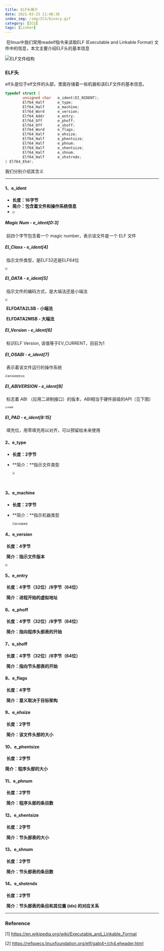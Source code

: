 ```yaml
---
title: ELF头简介
date: 2021-03-23 11:48:36
index_img: /img/ICS/binary.gif
category: [ICS]
tags: [Linker]
---
```


​	在linux中我们常用readelf指令来读取ELF (Executable and Linkable Format) 文件中的信息，本文主要介绍ELF头的基本信息

![ELF文件结构](https://upload.wikimedia.org/wikipedia/commons/thumb/7/77/Elf-layout--en.svg/260px-Elf-layout--en.svg.png)

### ELF头

elf头是位于elf文件的头部，里面存储着一些机器和该ELF文件的基本信息。

```c
typedef struct {
        unsigned char   e_ident[EI_NIDENT];
        Elf64_Half      e_type;
        Elf64_Half      e_machine;
        Elf64_Word      e_version;
        Elf64_Addr      e_entry;
        Elf64_Off       e_phoff;
        Elf64_Off       e_shoff;
        Elf64_Word      e_flags;
        Elf64_Half      e_ehsize;
        Elf64_Half      e_phentsize;
        Elf64_Half      e_phnum;
        Elf64_Half      e_shentsize;
        Elf64_Half      e_shnum;
        Elf64_Half      e_shstrndx;
} Elf64_Ehdr;
```

我们分别介绍其含义

---

#### 1、e_ident

- **长度：16字节**
- **简介：包含着文件和操作系统信息**
- <img src="https://tva1.sinaimg.cn/large/008eGmZEly1gosklimwgzj30m00fmq55.jpg" style="zoom:50%;" />

##### Magic Num - e_ident[0:3]

​	前四个字节包含着一个 magic number，表示该文件是一个 ELF 文件

##### EI_Class - e_ident[4]

​	指示文件类型，是ELF32还是ELF64位

<img src="https://tva1.sinaimg.cn/large/008eGmZEly1goskl3oqhyj30dq05qq3h.jpg" style="zoom:50%;" />

##### EI_DATA - e_ident[5]

​	指示文件的编码方式，是大端法还是小端法

<img src="https://tva1.sinaimg.cn/large/008eGmZEly1goskkp5pdjj30fy05ggm5.jpg" style="zoom:50%;" />

​	**ELFDATA2LSB - 小端法**

​	**ELFDATA2MSB - 大端法**

##### EI_Version - e_ident[6]

​	标识ELF Version, 该值等于EV_CURRENT，目前为1

##### EI_OSABI - e_ident[7]

​	表示着该文件运行的操作系统

<img src="https://tva1.sinaimg.cn/large/008eGmZEly1goskk8xx2wj30oi0jmadb.jpg" alt="操作系统类型对应" style="zoom:50%;" />

##### EI_ABIVERSION - e_ident[8]

​	标志着 ABI （应用二进制接口）的版本，ABI相当于硬件层级的API（见下图）

<img src="https://tva1.sinaimg.cn/large/008eGmZEly1gosknnji29j31400u0qd8.jpg" alt="ABI解释" style="zoom:40%;" />

##### EI_PAD - e_ident[8:15]

​	填充位，用零填充用以对齐，可以预留给未来使用



#### 2、e_type

- **长度：2字节**

- **简介：**指示文件类型

  <img src="https://tva1.sinaimg.cn/large/008eGmZEly1gosm36oov3j30he0da40a.jpg" style="zoom:50%;" />

​	

#### 3、e_machine

- **长度：2字节**

- **简介：**指示机器类型

  <img src="https://tva1.sinaimg.cn/large/008eGmZEly1gosm42l3lxj30u00x2wkc.jpg" alt="部分机器类型" style="zoom:50%;" />



#### 4、e_version

​	**长度：4字节**

​	**简介：指示文件版本**

<img src="https://tva1.sinaimg.cn/large/008eGmZEly1gosm8c0knij30dk04gglx.jpg" style="zoom:50%;" />

#### 5、e_entry

​	**长度：4字节（32位）/8字节（64位）**

​	**简介：进程开始的虚拟地址**

#### 6、e_phoff

​	**长度：4字节（32位）/8字节（64位）**

​	**简介：指向程序头部表的开始**	

#### 7、e_shoff

​	**长度：4字节（32位）/8字节（64位）**

​	**简介：指向节头部表的开始**	

#### 8、e_flags

​	**长度：4字节**

​	**简介：意义取决于目标架构**	

#### 9、e_ehsize

​	**长度：2字节**	

​	**简介：该文件头部的大小**

#### 10、e_phentsize

​	**长度：2字节**	

**简介：程序头部的大小**	

#### 11、e_phnum

​	**长度：2字节**	

​	**简介：程序头部的条目数**

#### 12、e_shentsize

​	**长度：2字节**	

​	**简介：节头部表的大小**

#### 13、e_shnum

​	**长度：2字节**	

​	**简介：节头部表的条目数**

#### 14、e_shstrndx

​	**长度：2字节**	

​	**简介：节头部表的条目和其位置 (idx) 的对应关系**

---

### Reference

[1] https://en.wikipedia.org/wiki/Executable_and_Linkable_Format

[2] https://refspecs.linuxfoundation.org/elf/gabi4+/ch4.eheader.html


